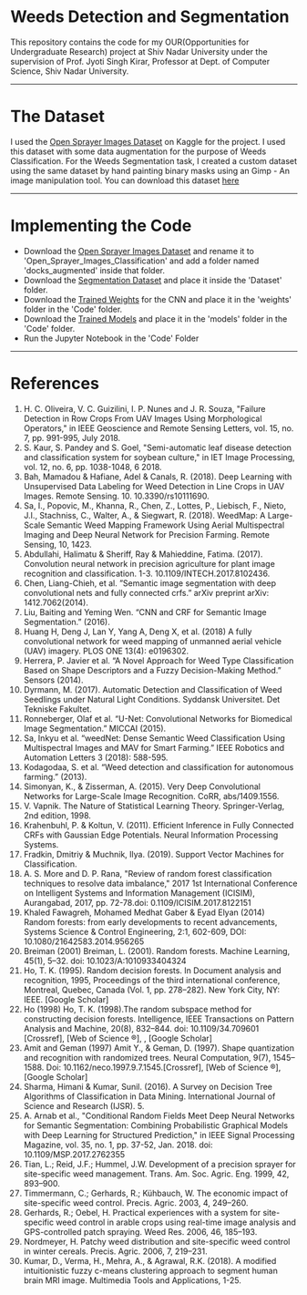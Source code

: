 # Weeds Detection and Segmentation
This repository contains the code for my OUR(Opportunities for Undergraduate Research) project at Shiv Nadar University under the supervision of Prof. Jyoti Singh Kirar, Professor at Dept. of Computer Science, Shiv Nadar University. 

---

# The Dataset
I used the [Open Sprayer Images Dataset](https://www.kaggle.com/gavinarmstrong/open-sprayer-images) on Kaggle for the project. I used this dataset with some data augmentation for the purpose of Weeds Classification.
For the Weeds Segmentation task, I created a custom dataset using the same dataset by hand painting binary masks using an Gimp - An image manipulation tool. You can download this dataset [here](https://drive.google.com/open?id=1vbw6itGLk59haxVBjNlXsnOmAbbwlAZy)

---

# Implementing the Code

* Download the [Open Sprayer Images Dataset](https://www.kaggle.com/gavinarmstrong/open-sprayer-images) and rename it to 'Open_Sprayer_Images_Classification' and add a folder named 'docks_augmented' inside that folder.
* Download the [Segmentation Dataset](https://drive.google.com/open?id=1vbw6itGLk59haxVBjNlXsnOmAbbwlAZy) and place it inside the 'Dataset' folder.
* Download the [Trained Weights](https://drive.google.com/open?id=1tjwl0oQxIAkUF_08Qa37WDA3Dc1HtV7x) for the CNN and place it in the 'weights' folder in the 'Code' folder.
* Download the [Trained Models](https://drive.google.com/open?id=142H87gEpVTG3RgJWGKnstCG5531xDoCF) and place it in the 'models' folder in the 'Code' folder.
* Run the Jupyter Notebook in the 'Code' Folder

---

# References
1. H. C. Oliveira, V. C. Guizilini, I. P. Nunes and J. R. Souza, "Failure Detection in Row Crops From UAV Images Using Morphological Operators," in IEEE Geoscience and Remote Sensing Letters, vol. 15, no. 7, pp. 991-995, July 2018.
2. S. Kaur, S. Pandey and S. Goel, "Semi-automatic leaf disease detection and classification system for soybean culture," in IET Image Processing, vol. 12, no. 6, pp. 1038-1048, 6 2018.
3. Bah, Mamadou & Hafiane, Adel & Canals, R. (2018). Deep Learning with Unsupervised Data Labeling for Weed Detection in Line Crops in UAV Images. Remote Sensing. 10. 10.3390/rs10111690. 
4. Sa, I., Popovic, M., Khanna, R., Chen, Z., Lottes, P., Liebisch, F., Nieto, J.I., Stachniss, C., Walter, A., & Siegwart, R. (2018). WeedMap: A Large-Scale Semantic Weed Mapping Framework Using Aerial Multispectral Imaging and Deep Neural Network for Precision Farming. Remote Sensing, 10, 1423.
5. Abdullahi, Halimatu & Sheriff, Ray & Mahieddine, Fatima. (2017). Convolution neural network in precision agriculture for plant image recognition and classification. 1-3. 10.1109/INTECH.2017.8102436. 
6. Chen, Liang-Chieh, et al. ”Semantic image segmentation with deep convolutional nets and fully connected crfs.” arXiv preprint arXiv: 1412.7062(2014).
7. Liu, Baiting and Yeming Wen. “CNN and CRF for Semantic Image Segmentation.” (2016).
8. Huang H, Deng J, Lan Y, Yang A, Deng X, et al. (2018) A fully convolutional network for weed mapping of unmanned aerial vehicle (UAV) imagery. PLOS ONE 13(4): e0196302. 
9. Herrera, P. Javier et al. “A Novel Approach for Weed Type Classification Based on Shape Descriptors and a Fuzzy Decision-Making Method.” Sensors (2014).
10. Dyrmann, M. (2017). Automatic Detection and Classification of Weed Seedlings under Natural Light Conditions. Syddansk Universitet. Det Tekniske Fakultet.
11. Ronneberger, Olaf et al. “U-Net: Convolutional Networks for Biomedical Image Segmentation.” MICCAI (2015).
12. Sa, Inkyu et al. “weedNet: Dense Semantic Weed Classification Using Multispectral Images and MAV for Smart Farming.” IEEE Robotics and Automation Letters 3 (2018): 588-595.
13. Kodagodaa, S. et al. “Weed detection and classification for autonomous farming.” (2013).
14. Simonyan, K., & Zisserman, A. (2015). Very Deep Convolutional Networks for Large-Scale Image Recognition. CoRR, abs/1409.1556.
15. V. Vapnik. The Nature of Statistical Learning Theory. Springer-Verlag, 2nd edition, 1998.
16. Krahenbuhl, P. & Koltun, V. (2011). Efficient Inference in Fully Connected CRFs with Gaussian Edge Potentials. Neural Information Processing Systems. 
17. Fradkin, Dmitriy & Muchnik, Ilya. (2019). Support Vector Machines for Classification. 
18. A. S. More and D. P. Rana, "Review of random forest classification techniques to resolve data imbalance," 2017 1st International Conference on Intelligent Systems and Information Management (ICISIM), Aurangabad, 2017, pp. 72-78.doi: 0.1109/ICISIM.2017.8122151
19. Khaled Fawagreh, Mohamed Medhat Gaber & Eyad Elyan (2014) Random forests: from early developments to recent advancements, Systems Science & Control Engineering, 2:1, 602-609, DOI: 10.1080/21642583.2014.956265
20. Breiman (2001) Breiman, L. (2001). Random forests. Machine Learning, 45(1), 5–32. doi: 10.1023/A:1010933404324
21. Ho, T. K. (1995). Random decision forests. In Document analysis and recognition, 1995, Proceedings of the third international conference, Montreal, Quebec, Canada (Vol. 1, pp. 278–282). New York City, NY: IEEE. [Google Scholar]
22. Ho (1998) Ho, T. K. (1998).The random subspace method for constructing decision forests. Intelligence, IEEE Transactions on Pattern Analysis and Machine, 20(8), 832–844. doi: 10.1109/34.709601 [Crossref], [Web of Science ®], , [Google Scholar] 
23. Amit and Geman (1997) Amit Y., & Geman, D. (1997). Shape quantization and recognition with randomized trees. Neural Computation, 9(7), 1545–1588. Doi: 10.1162/neco.1997.9.7.1545.[Crossref], [Web of Science ®], [Google Scholar]
24. Sharma, Himani & Kumar, Sunil. (2016). A Survey on Decision Tree Algorithms of Classification in Data Mining. International Journal of Science and Research (IJSR). 5.
25. A. Arnab et al., "Conditional Random Fields Meet Deep Neural Networks for Semantic Segmentation: Combining Probabilistic Graphical Models with Deep Learning for Structured Prediction," in IEEE Signal Processing Magazine, vol. 35, no. 1, pp. 37-52, Jan. 2018. doi: 10.1109/MSP.2017.2762355
26. Tian, L.; Reid, J.F.; Hummel, J.W. Development of a precision sprayer for site-specific weed management. Trans. Am. Soc. Agric. Eng. 1999, 42, 893–900.
27. Timmermann, C.; Gerhards, R.; Kühbauch, W. The economic impact of site-specific weed control. Precis. Agric. 2003, 4, 249–260.
28. Gerhards, R.; Oebel, H. Practical experiences with a system for site-specific weed control in arable crops using real-time image analysis and GPS-controlled patch spraying. Weed Res. 2006, 46, 185–193.
29. Nordmeyer, H. Patchy weed distribution and site-specific weed control in winter cereals. Precis. Agric. 2006, 7, 219–231.
30. Kumar, D., Verma, H., Mehra, A., & Agrawal, R.K. (2018). A modified intuitionistic fuzzy c-means clustering approach to segment human brain MRI image. Multimedia Tools and Applications, 1-25.

